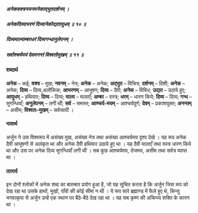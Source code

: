 ##### अनेकवक्त्रनयनमनेकाद्भुतदर्शनम् ।
##### अनेकदिव्याभरणं दिव्यानेकोद्यतायुधम् ॥ १० ॥
##### दिव्यमाल्याम्बरधरं दिव्यगन्धानुलेपनम् ।
##### सर्वाश्चर्यमयं देवमनन्तं विश्वतोमुखम् ॥ ११ ॥

#### शब्दार्थ

**अनेक** – कई; **वक्त्र** – मुख; **नवनम्** – नेत्र; **अनेक** – अनेक; **अद्भुत** – विचित्र; **दर्शनम्** – दिशी; **अनेक** – अनेक; **दिव्य** – दिव्य,अलौकिक; **आभरणम्** – आभूषण; **दिव्य** – दैवी; **अनेक** – विविध; **उद्यत** – उठाये हुए; **आयुधम्** – हथियार; **दिव्य** – दिव्य; **माल्य** – मालाएँ; **अम्बर** – वस्त्र; **धरम्** – धारण किये; **दिव्य** – दिव्य; **गन्ध** – सुगन्धियाँ; **अनुलेपनम्** – लगी थीं; **सर्व** – समस्त; **आश्र्चर्य-मयम्** – आश्चर्यपूर्ण; **देवम्** – प्रकाशयुक्त; **अनन्तम्** – असीम; **विश्वतः-मुखम्** – सर्वव्यापी ।

#### भावार्थ

अर्जुन ने उस विश्वरूप में असंख्य मुख, असंख्य नेत्र तथा असंख्य आश्चर्यमय दृश्य देखे । यह रूप अनेक दैवी आभूषणों से अलंकृत था और अनेक दैवी हथियार उठाये हुए था । यह दैवी मालाएँ तथा वस्त्र धारण किये था और उस पर अनेक दिव्य सुगन्धियाँ लगी थीं । सब कुछ आश्चर्यमय, तेजमय, असीम तथा सर्वत्र व्याप्त था ।

#### तात्पर्य

इन दोनों श्लोकों में अनेक शब्द का बारम्बार प्रयोग हुआ है, जो यह सूचित करता है कि अर्जुन जिस रूप को देख रहा था उसके हाथों, मुखों, पाँवों की कोई सीमा न थी । ये रूप सारे ब्रह्माण्ड में फैले हुए थे, किन्तु भगवत्कृपा से अर्जुन उन्हें एक स्थान पर बैठे-बैठे देख रहा था । यह सब कृष्ण की अचिन्त्य शक्ति के कारण था ।